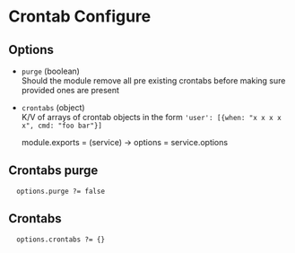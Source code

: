
# Crontab Configure

## Options

* `purge` (boolean)   
   Should the module remove all pre existing crontabs before making sure provided ones are present
* `crontabs` (object)   
   K/V of arrays of crontab objects in the form `'user': [{when: "x x x x x", cmd: "foo bar"}]`

    module.exports = (service) ->
      options = service.options

## Crontabs purge

      options.purge ?= false

## Crontabs

      options.crontabs ?= {}